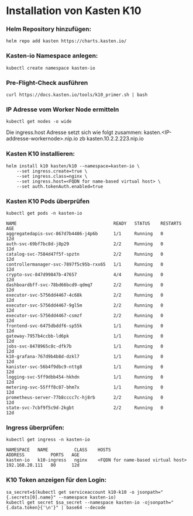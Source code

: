 # Installation von Kasten K10
### Helm Repository hinzufügen:
`helm repo add kasten https://charts.kasten.io/`
### Kasten-io Namespace anlegen:
`kubectl create namespace kasten-io`

### Pre-Flight-Check ausführen
`curl https://docs.kasten.io/tools/k10_primer.sh | bash`

### IP Adresse vom Worker Node ermitteln ###
```
kubectl get nodes -o wide
```

Die ingress.host Adresse setzt sich wie folgt zusammen: kasten.\<IP-addresse-workernode\>.nip.io zb kasten.10.2.2.223.nip.io

### Kasten K10 installieren:
```
helm install k10 kasten/k10 --namespace=kasten-io \
    --set ingress.create=true \
    --set ingress.class=nginx \
    --set ingress.host=<FQDN for name-based virtual host> \
    --set auth.tokenAuth.enabled=true
```
### Kasten K10 Pods überprüfen
`kubectl get pods -n kasten-io`
```
NAME                                     READY   STATUS    RESTARTS   AGE
aggregatedapis-svc-867d7b4486-j4p6b      1/1     Running   0          12d
auth-svc-69bf7bc8d-j8p29                 2/2     Running   0          12d
catalog-svc-7584d47f5f-spztn             2/2     Running   0          12d
controllermanager-svc-7897f5c95b-rxx65   1/1     Running   0          12d
crypto-svc-847d99847b-47657              4/4     Running   0          12d
dashboardbff-svc-78bd66bcd9-qdmq7        2/2     Running   0          12d
executor-svc-5756dd4467-4c68k            2/2     Running   0          12d
executor-svc-5756dd4467-9gl5m            2/2     Running   0          12d
executor-svc-5756dd4467-csmzf            2/2     Running   0          12d
frontend-svc-6475dbddf6-sp55k            1/1     Running   0          12d
gateway-7957b4ccbb-ld6pk                 1/1     Running   0          12d
jobs-svc-8478965c8c-dfk7b                1/1     Running   0          12d
k10-grafana-767d9b4b8d-dzkl7             1/1     Running   0          12d
kanister-svc-56b4f9dbc9-nttg8            1/1     Running   0          12d
logging-svc-5ff9dbb454-hkhdn             1/1     Running   0          12d
metering-svc-55fff8c87-bhm7x             1/1     Running   0          12d
prometheus-server-77b8cccc7c-hj8rb       2/2     Running   0          12d
state-svc-7cbf9f5c9d-2kgbt               2/2     Running   0          12d
```
### Ingress überprüfen:
`kubectl get ingress -n kasten-io`
```
NAMESPACE   NAME          CLASS    HOSTS                               ADDRESS          PORTS   AGE
kasten-io   k10-ingress   nginx    <FQDN for name-based virtual host>  192.168.20.111   80      12d
```
### K10 Token anzeigen für den Login:
`sa_secret=$(kubectl get serviceaccount k10-k10 -o jsonpath="{.secrets[0].name}" --namespace kasten-io)`\
`kubectl get secret $sa_secret --namespace kasten-io -ojsonpath="{.data.token}{'\n'}" | base64 --decode`
